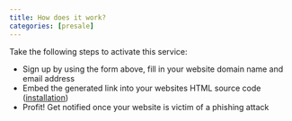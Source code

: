 ```yaml
---
title: How does it work?
categories: [presale]
---
```


Take the following steps to activate this service:
- Sign up by using the form above, fill in your website domain name and email address
- Embed the generated link into your websites HTML source code (<a href="/installation">installation</a>)
- Profit! Get notified once your website is victim of a phishing attack
